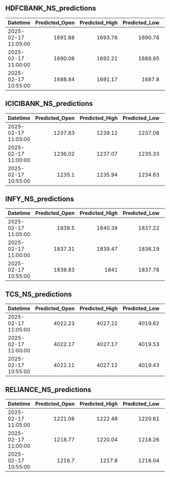 ## HDFCBANK_NS_predictions
| Datetime            |   Predicted_Open |   Predicted_High |   Predicted_Low |   Predicted_Close |   Predicted_Volume |
|:--------------------|-----------------:|-----------------:|----------------:|------------------:|-------------------:|
| 2025-02-17 11:05:00 |          1691.88 |          1693.76 |         1690.78 |           1692.12 |            68822   |
| 2025-02-17 11:00:00 |          1690.08 |          1692.21 |         1688.95 |           1690.58 |            66803   |
| 2025-02-17 10:55:00 |          1688.84 |          1691.17 |         1687.8  |           1689.62 |            64970.8 |

## ICICIBANK_NS_predictions
| Datetime            |   Predicted_Open |   Predicted_High |   Predicted_Low |   Predicted_Close |   Predicted_Volume |
|:--------------------|-----------------:|-----------------:|----------------:|------------------:|-------------------:|
| 2025-02-17 11:05:00 |          1237.83 |          1239.12 |         1237.08 |           1237.88 |            93250.5 |
| 2025-02-17 11:00:00 |          1236.02 |          1237.07 |         1235.33 |           1235.83 |            75002.4 |
| 2025-02-17 10:55:00 |          1235.1  |          1235.94 |         1234.63 |           1234.74 |            54327   |

## INFY_NS_predictions
| Datetime            |   Predicted_Open |   Predicted_High |   Predicted_Low |   Predicted_Close |   Predicted_Volume |
|:--------------------|-----------------:|-----------------:|----------------:|------------------:|-------------------:|
| 2025-02-17 11:05:00 |          1838.5  |          1840.38 |         1837.22 |           1838.72 |            57186.9 |
| 2025-02-17 11:00:00 |          1837.31 |          1839.47 |         1836.19 |           1837.58 |            57014.1 |
| 2025-02-17 10:55:00 |          1838.83 |          1841    |         1837.78 |           1838.94 |            51220.7 |

## TCS_NS_predictions
| Datetime            |   Predicted_Open |   Predicted_High |   Predicted_Low |   Predicted_Close |   Predicted_Volume |
|:--------------------|-----------------:|-----------------:|----------------:|------------------:|-------------------:|
| 2025-02-17 11:05:00 |          4022.23 |          4027.22 |         4019.62 |           4023.7  |            24454.5 |
| 2025-02-17 11:00:00 |          4022.17 |          4027.17 |         4019.53 |           4023.67 |            24539.1 |
| 2025-02-17 10:55:00 |          4022.11 |          4027.12 |         4019.43 |           4023.65 |            24645.8 |

## RELIANCE_NS_predictions
| Datetime            |   Predicted_Open |   Predicted_High |   Predicted_Low |   Predicted_Close |   Predicted_Volume |
|:--------------------|-----------------:|-----------------:|----------------:|------------------:|-------------------:|
| 2025-02-17 11:05:00 |          1221.08 |          1222.48 |         1220.61 |           1221.06 |            89359.1 |
| 2025-02-17 11:00:00 |          1218.77 |          1220.04 |         1218.26 |           1218.79 |            85230.3 |
| 2025-02-17 10:55:00 |          1216.7  |          1217.8  |         1216.04 |           1216.7  |            89067.5 |

